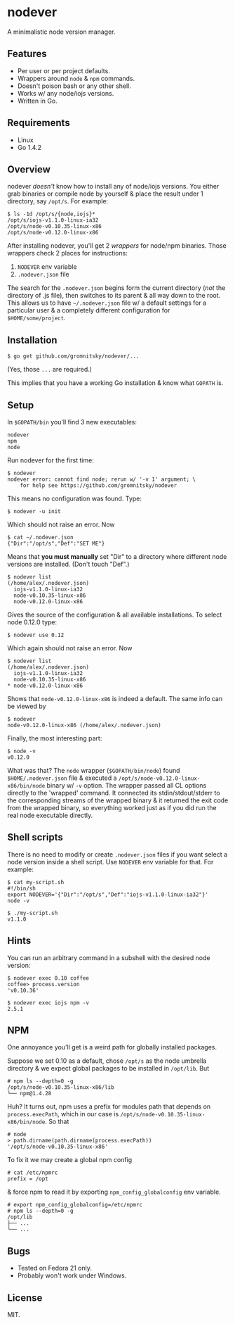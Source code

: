 # nodever

A minimalistic node version manager.

## Features

* Per user or per project defaults.
* Wrappers around `node` & `npm` commands.
* Doesn't poison bash or any other shell.
* Works w/ any node/iojs versions.
* Written in Go.

## Requirements

* Linux
* Go 1.4.2

## Overview

nodever _doesn't_ know how to install any of node/iojs versions. You
either grab binaries or compile node by yourself & place the result
under 1 directory, say `/opt/s`. For example:

	$ ls -1d /opt/s/{node,iojs}*
	/opt/s/iojs-v1.1.0-linux-ia32
	/opt/s/node-v0.10.35-linux-x86
	/opt/s/node-v0.12.0-linux-x86

After installing nodever, you'll get 2 _wrappers_ for node/npm
binaries. Those wrappers check 2 places for instructions:

1. `NODEVER` env variable
2. `.nodever.json` file

The search for the `.nodever.json` begins form the current directory
(_not_ the directory of .js file), then switches to its parent & all way
down to the root. This allows us to have `~/.nodever.json` file w/ a
default settings for a particular user & a completely different
configuration for `$HOME/some/project`.

## Installation

	$ go get github.com/gromnitsky/nodever/...

(Yes, those `...` are required.)

This implies that you have a working Go installation & know what
`GOPATH` is.

## Setup

In `$GOPATH/bin` you'll find 3 new executables:

	nodever
	npm
	node

Run nodever for the first time:

	$ nodever
	nodever error: cannot find node; rerun w/ '-v 1' argument; \
		for help see https://github.com/gromnitsky/nodever

This means no configuration was found. Type:

	$ nodever -u init

Which should not raise an error. Now

	$ cat ~/.nodever.json
	{"Dir":"/opt/s","Def":"SET ME"}

Means that **you must manually** set "Dir" to a directory where
different node versions are installed. (Don't touch "Def".)

	$ nodever list
	(/home/alex/.nodever.json)
	  iojs-v1.1.0-linux-ia32
	  node-v0.10.35-linux-x86
	  node-v0.12.0-linux-x86

Gives the source of the configuration & all available installations. To
select node 0.12.0 type:

	$ nodever use 0.12

Which again should not raise an error. Now

	$ nodever list
	(/home/alex/.nodever.json)
	  iojs-v1.1.0-linux-ia32
	  node-v0.10.35-linux-x86
	* node-v0.12.0-linux-x86

Shows that `node-v0.12.0-linux-x86` is indeed a default. The same info
can be viewed by

	$ nodever
	node-v0.12.0-linux-x86 (/home/alex/.nodever.json)

Finally, the most interesting part:

	$ node -v
	v0.12.0

What was that? The `node` wrapper (`$GOPATH/bin/node`) found
`$HOME/.nodever.json` file & executed a
`/opt/s/node-v0.12.0-linux-x86/bin/node` binary w/ `-v` option. The
wrapper passed all CL options directly to the 'wrapped' command. It
connected its stdin/stdout/stderr to the corresponding streams of the
wrapped binary & it returned the exit code from the wrapped binary, so
everything worked just as if you did run the real node executable
directly.

## Shell scripts

There is no need to modify or create `.nodever.json` files if you want
select a node version inside a shell script. Use `NODEVER` env variable
for that. For example:

	$ cat my-script.sh
	#!/bin/sh
	export NODEVER='{"Dir":"/opt/s","Def":"iojs-v1.1.0-linux-ia32"}'
	node -v

	$ ./my-script.sh
	v1.1.0

## Hints

You can run an arbitrary command in a subshell with the desired node
version:

	$ nodever exec 0.10 coffee
	coffee> process.version
	'v0.10.36'

	$ nodever exec iojs npm -v
	2.5.1

## NPM

One annoyance you'll get is a weird path for globally installed
packages.

Suppose we set 0.10 as a default, chose `/opt/s` as the node umbrella
directory & we expect global packages to be installed in `/opt/lib`. But

	# npm ls --depth=0 -g
	/opt/s/node-v0.10.35-linux-x86/lib
	└── npm@1.4.28

Huh? It turns out, npm uses a prefix for modules path that depends on
`process.execPath`, which in our case is
`/opt/s/node-v0.10.35-linux-x86/bin/node`. So that

	# node
	> path.dirname(path.dirname(process.execPath))
	'/opt/s/node-v0.10.35-linux-x86'

To fix it we may create a global npm config

	# cat /etc/npmrc
	prefix = /opt

& force npm to read it by exporting `npm_config_globalconfig` env
variable.

	# export npm_config_globalconfig=/etc/npmrc
	# npm ls --depth=0 -g
	/opt/lib
	├── ...
	└── ...

## Bugs

* Tested on Fedora 21 only.
* Probably won't work under Windows.

## License

MIT.

